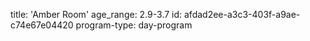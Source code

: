 title: 'Amber Room'
age_range: 2.9-3.7
id: afdad2ee-a3c3-403f-a9ae-c74e67e04420
program-type: day-program
